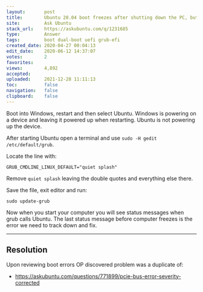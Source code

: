 ```yaml
---
layout:       post
title:        Ubuntu 20.04 boot freezes after shutting down the PC, but not after restarting from Windows 10
site:         Ask Ubuntu
stack_url:    https://askubuntu.com/q/1231685
type:         Answer
tags:         boot dual-boot uefi grub-efi
created_date: 2020-04-27 00:04:13
edit_date:    2020-06-12 14:37:07
votes:        2
favorites:    
views:        4,892
accepted:     
uploaded:     2021-12-28 11:11:13
toc:          false
navigation:   false
clipboard:    false
---
```


Boot into Windows, restart and then select Ubuntu. Windows is powering on a device and leaving it powered up when restarting. Ubuntu is not powering up the device.

After starting Ubuntu open a terminal and use `sudo -H gedit /etc/default/grub`.

Locate the line with:

``` 
GRUB_CMDLINE_LINUX_DEFAULT="quiet splash"

```

Remove `quiet splash` leaving the double quotes and everything else there.

Save the file, exit editor and run:

``` 
sudo update-grub

```

Now when you start your computer you will see status messages when grub calls Ubuntu. The last status message before computer freezes is the error we need to track down and fix.


----------

## Resolution

Upon reviewing boot errors OP discovered problem was a duplicate of:

- https://askubuntu.com/questions/771899/pcie-bus-error-severity-corrected

